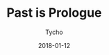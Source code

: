 ---
title: "Past is Prologue"
subtitle: "Tycho"
customForwardUrl: "https://www.youtube.com/watch?v=M5sSUJoYnbk"
displayImg: "https://img.youtube.com/vi/M5sSUJoYnbk/0.jpg"
date: "2018-01-12"
newTab: true 
---